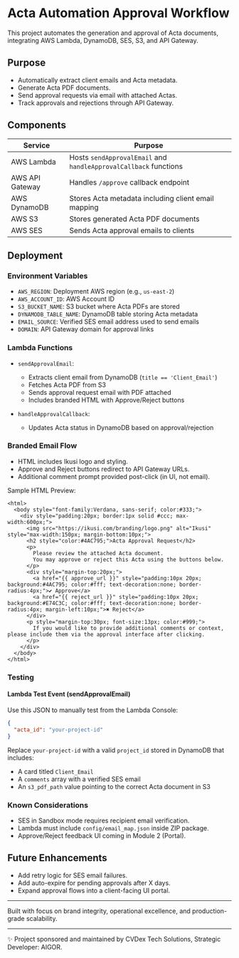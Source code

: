 # Acta Automation Approval Workflow

This project automates the generation and approval of Acta documents, integrating AWS Lambda, DynamoDB, SES, S3, and API Gateway.

## Purpose
- Automatically extract client emails and Acta metadata.
- Generate Acta PDF documents.
- Send approval requests via email with attached Actas.
- Track approvals and rejections through API Gateway.

## Components

| Service | Purpose |
|---------|---------|
| AWS Lambda | Hosts `sendApprovalEmail` and `handleApprovalCallback` functions |
| AWS API Gateway | Handles `/approve` callback endpoint |
| AWS DynamoDB | Stores Acta metadata including client email mapping |
| AWS S3 | Stores generated Acta PDF documents |
| AWS SES | Sends Acta approval emails to clients |

## Deployment

### Environment Variables
- `AWS_REGION`: Deployment AWS region (e.g., `us-east-2`)
- `AWS_ACCOUNT_ID`: AWS Account ID
- `S3_BUCKET_NAME`: S3 bucket where Acta PDFs are stored
- `DYNAMODB_TABLE_NAME`: DynamoDB table storing Acta metadata
- `EMAIL_SOURCE`: Verified SES email address used to send emails
- `DOMAIN`: API Gateway domain for approval links

### Lambda Functions
- `sendApprovalEmail`:
  - Extracts client email from DynamoDB (`title == 'Client_Email'`)
  - Fetches Acta PDF from S3
  - Sends approval request email with PDF attached
  - Includes branded HTML with Approve/Reject buttons

- `handleApprovalCallback`:
  - Updates Acta status in DynamoDB based on approval/rejection

### Branded Email Flow
- HTML includes Ikusi logo and styling.
- Approve and Reject buttons redirect to API Gateway URLs.
- Additional comment prompt provided post-click (in UI, not email).

Sample HTML Preview:
```
<html>
  <body style="font-family:Verdana, sans-serif; color:#333;">
    <div style="padding:20px; border:1px solid #ccc; max-width:600px;">
      <img src="https://ikusi.com/branding/logo.png" alt="Ikusi" style="max-width:150px; margin-bottom:10px;">
      <h2 style="color:#4AC795;">Acta Approval Request</h2>
      <p>
        Please review the attached Acta document.
        You may approve or reject this Acta using the buttons below.
      </p>
      <div style="margin-top:20px;">
        <a href="{{ approve_url }}" style="padding:10px 20px; background:#4AC795; color:#fff; text-decoration:none; border-radius:4px;">✔️ Approve</a>
        <a href="{{ reject_url }}" style="padding:10px 20px; background:#E74C3C; color:#fff; text-decoration:none; border-radius:4px; margin-left:10px;">✖️ Reject</a>
      </div>
      <p style="margin-top:30px; font-size:13px; color:#999;">
        If you would like to provide additional comments or context, please include them via the approval interface after clicking.
      </p>
    </div>
  </body>
</html>
```

### Testing

#### Lambda Test Event (sendApprovalEmail)
Use this JSON to manually test from the Lambda Console:
```json
{
  "acta_id": "your-project-id"
}
```
Replace `your-project-id` with a valid `project_id` stored in DynamoDB that includes:
- A card titled `Client_Email`
- A `comments` array with a verified SES email
- An `s3_pdf_path` value pointing to the correct Acta document in S3

### Known Considerations
- SES in Sandbox mode requires recipient email verification.
- Lambda must include `config/email_map.json` inside ZIP package.
- Approve/Reject feedback UI coming in Module 2 (Portal).

## Future Enhancements
- Add retry logic for SES email failures.
- Add auto-expire for pending approvals after X days.
- Expand approval flows into a client-facing UI portal.

---

Built with focus on brand integrity, operational excellence, and production-grade scalability.

---

✨ Project sponsored and maintained by CVDex Tech Solutions, Strategic Developer: AIGOR.
